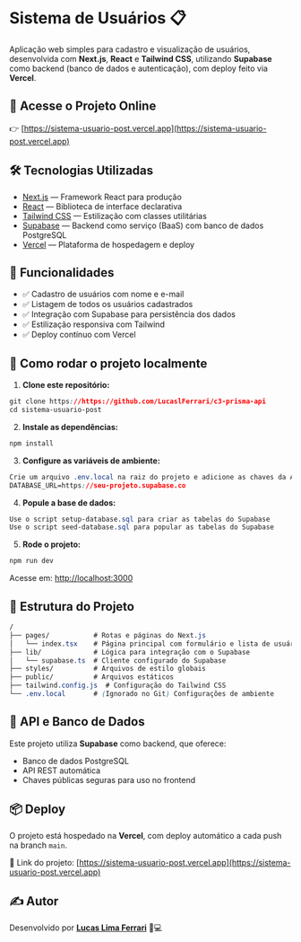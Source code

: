 # Sistema de Usuários 📋

Aplicação web simples para cadastro e visualização de usuários, desenvolvida com **Next.js**, **React** e **Tailwind CSS**, utilizando **Supabase** como backend (banco de dados e autenticação), com deploy feito via **Vercel**.

## 🔗 Acesse o Projeto Online

👉 [https://sistema-usuario-post.vercel.app](https://sistema-usuario-post.vercel.app)

## 🛠️ Tecnologias Utilizadas

- [Next.js](https://nextjs.org/) — Framework React para produção
- [React](https://reactjs.org/) — Biblioteca de interface declarativa
- [Tailwind CSS](https://tailwindcss.com/) — Estilização com classes utilitárias
- [Supabase](https://supabase.com/) — Backend como serviço (BaaS) com banco de dados PostgreSQL
- [Vercel](https://vercel.com/) — Plataforma de hospedagem e deploy

## 📁 Funcionalidades

- ✅ Cadastro de usuários com nome e e-mail
- ✅ Listagem de todos os usuários cadastrados
- ✅ Integração com Supabase para persistência dos dados
- ✅ Estilização responsiva com Tailwind
- ✅ Deploy contínuo com Vercel

## 🚀 Como rodar o projeto localmente

1.  **Clone este repositório:**

```css
git clone https://https://github.com/LucaslFerrari/c3-prisma-api
cd sistema-usuario-post
```

2.  **Instale as dependências:**

```css
npm install
```

3.  **Configure as variáveis de ambiente:**

```css
Crie um arquivo .env.local na raiz do projeto e adicione as chaves da API do Supabase:
DATABASE_URL=https://seu-projeto.supabase.co
```

4.  **Popule a base de dados:**

```css
Use o script setup-database.sql para criar as tabelas do Supabase
Use o script seed-database.sql para popular as tabelas do Supabase
```

5.  **Rode o projeto:**

```css
npm run dev
```

Acesse em: [http://localhost:3000](http://localhost:3000)

## 🧠 Estrutura do Projeto

```css
/
├── pages/           # Rotas e páginas do Next.js
│   └── index.tsx    # Página principal com formulário e lista de usuários
├── lib/             # Lógica para integração com o Supabase
│   └── supabase.ts  # Cliente configurado do Supabase
├── styles/          # Arquivos de estilo globais
├── public/          # Arquivos estáticos
├── tailwind.config.js  # Configuração do Tailwind CSS
└── .env.local       # (Ignorado no Git) Configurações de ambiente
```

## 🧾 API e Banco de Dados

Este projeto utiliza **Supabase** como backend, que oferece:

- Banco de dados PostgreSQL
- API REST automática
- Chaves públicas seguras para uso no frontend

## 📦 Deploy

O projeto está hospedado na **Vercel**, com deploy automático a cada push na branch `main`.

🔗 Link do projeto: [https://sistema-usuario-post.vercel.app](https://sistema-usuario-post.vercel.app)

## ✍️ Autor

Desenvolvido por [**Lucas Lima Ferrari**](https://github.com/LucaslFerrari) 🧠💻
